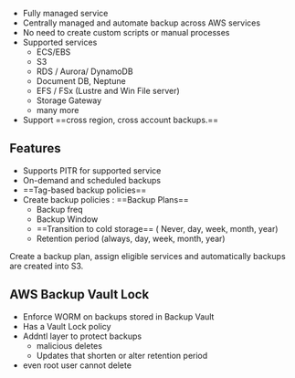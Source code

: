- Fully managed service 
- Centrally managed and automate backup across AWS services 
- No need to create custom scripts or manual processes
- Supported services
	- ECS/EBS
	- S3
	- RDS / Aurora/ DynamoDB
	- Document  DB, Neptune 
	- EFS / FSx (Lustre and Win File server)
	- Storage Gateway
	- many more
- Support ==cross region,  cross account backups.== 


## Features 
- Supports PITR for supported service 
- On-demand and scheduled backups 
- ==Tag-based backup policies==
- Create backup policies : ==Backup Plans== 
	- Backup freq 
	- Backup Window
	- ==Transition to cold storage== ( Never, day, week, month, year)
	- Retention period (always, day, week, month, year)

Create a backup plan, assign eligible services and automatically backups are created into S3.

## AWS Backup Vault Lock
- Enforce WORM on backups stored in Backup Vault 
- Has a Vault Lock policy 
- Addntl layer to protect backups 
	- malicious deletes 
	- Updates that shorten or alter retention period
- even root user cannot delete
